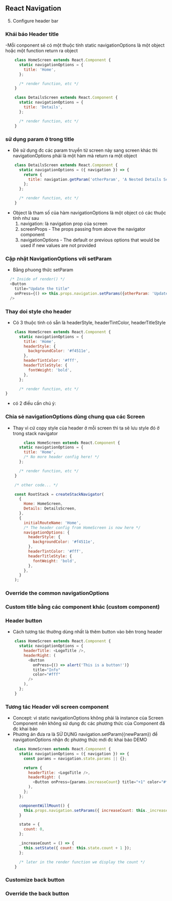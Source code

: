 ## React Navigation
5. Configure header bar
### Khái báo Header title
-Mỗi conponent sẽ có một thuộc tính static navigationOptions là một object hoặc một function return ra object
```javascript
	class HomeScreen extends React.Component {
	  static navigationOptions = {
		title: 'Home',
	  };

	  /* render function, etc */
	}

	class DetailsScreen extends React.Component {
	  static navigationOptions = {
		title: 'Details',
	  };

	  /* render function, etc */
	}
```
### sử dụng param ở trong title
- Đẻ sử dụng đc các param truyền từ screen này sang screen khác thì navigationOptions phải là một hàm mà return ra một object
```javascript
	class DetailsScreen extends React.Component {
	  static navigationOptions = ({ navigation }) => {
		return {
		  title: navigation.getParam('otherParam', 'A Nested Details Screen'),
		};
	  };

	  /* render function, etc */
	}
```
- Object là tham số của hàm navigationOptions là một object có các thuộc tính như sau
	1. navigation: là navigation prop của screen
	2. screenProps - The props passing from above the navigator component
	3. navigationOptions - The default or previous options that would be used if new values are not provided
### Cập nhật NavigationOptions với setParam
- Bằng phuong thức setParam
```javascript
  /* Inside of render() */
  <Button
    title="Update the title"
    onPress={() => this.props.navigation.setParams({otherParam: 'Updated!'})}
  />

```
### Thay doi style cho header 
- Có 3 thuộc tính có sẵn là headerStyle, headerTintColor, headerTitleStyle
```javascript
	class HomeScreen extends React.Component {
	  static navigationOptions = {
		title: 'Home',
		headerStyle: {
		  backgroundColor: '#f4511e',
		},
		headerTintColor: '#fff',
		headerTitleStyle: {
		  fontWeight: 'bold',
		},
	  };

	  /* render function, etc */
}
``` 
- có 2 điều cần chú ý: 

### Chia sẻ navigationOptions dùng chung qua các Screen
- Thay vì cứ copy style của header ở mỗi screen thì ta sẽ lưu style đó ở trong stack navigator
```javascript
		class HomeScreen extends React.Component {
	  static navigationOptions = {
		title: 'Home',
		/* No more header config here! */
	  };

	  /* render function, etc */
	}

	/* other code... */

	const RootStack = createStackNavigator(
	  {
		Home: HomeScreen,
		Details: DetailsScreen,
	  },
	  {
		initialRouteName: 'Home',
		/* The header config from HomeScreen is now here */
		navigationOptions: {
		  headerStyle: {
			backgroundColor: '#f4511e',
		  },
		  headerTintColor: '#fff',
		  headerTitleStyle: {
			fontWeight: 'bold',
		  },
		},
	  }
	);
```
### Override the common navigationOptions 
### Custom title bằng các component khác (custom component)

### Header button
- Cách tương tác thường dùng nhất là thêm button vào bên trong header
```javascript
	class HomeScreen extends React.Component {
	  static navigationOptions = {
		headerTitle: <LogoTitle />,
		headerRight: (
		  <Button
			onPress={() => alert('This is a button!')}
			title="Info"
			color="#fff"
		  />
		),
	  };
	}
```
### Tương tác Header với screen component
- Concept: vì static navigationOptions không phải là instance của Screen Component nên không sử dụng đc các phương thức của Component đã đc khai báo
- Phương án đưa ra là SỬ DỤNG navigation.setParam({newParam}) để navigationOptions nhận đc phương thức mới đc khai báo
DEMO
```javascript
	class HomeScreen extends React.Component {
	  static navigationOptions = ({ navigation }) => {
		const params = navigation.state.params || {};

		return {
		  headerTitle: <LogoTitle />,
		  headerRight: (
			<Button onPress={params.increaseCount} title="+1" color="#fff" />
		  ),
		};
	  };

	  componentWillMount() {
		this.props.navigation.setParams({ increaseCount: this._increaseCount });
	  }

	  state = {
		count: 0,
	  };

	  _increaseCount = () => {
		this.setState({ count: this.state.count + 1 });
	  };

	  /* later in the render function we display the count */
	}
```
### Customize back button
### Override the back button

